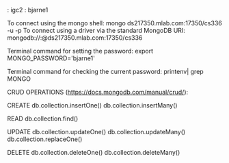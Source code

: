 <dbuser>: igc2
<dbpassword>: bjarne1

To connect using the mongo shell:
mongo ds217350.mlab.com:17350/cs336 -u <dbuser> -p <dbpassword>
To connect using a driver via the standard MongoDB URI:
mongodb://<dbuser>:<dbpassword>@ds217350.mlab.com:17350/cs336

Terminal command for setting the password:
export MONGO_PASSWORD='bjarne1'

Terminal command for checking the current password:
printenv| grep MONGO

CRUD OPERATIONS (https://docs.mongodb.com/manual/crud/):

CREATE
db.collection.insertOne()
db.collection.insertMany()

READ
db.collection.find()

UPDATE
db.collection.updateOne()
db.collection.updateMany()
db.collection.replaceOne()

DELETE
db.collection.deleteOne()
db.collection.deleteMany()
